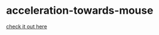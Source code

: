 # acceleration-towards-mouse
[check it out here](https://ellamcmorrow.github.io/acceleration-towards-mouse/)

